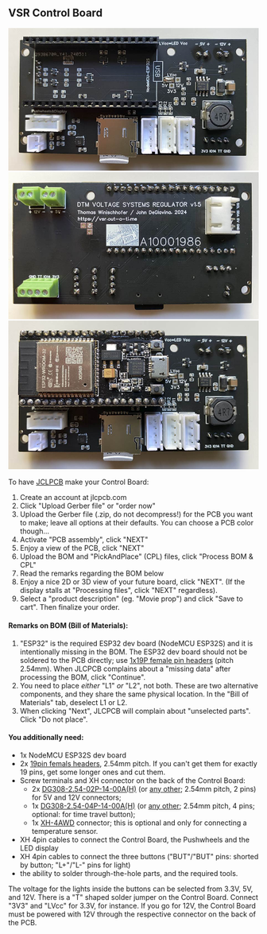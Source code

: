 ## VSR Control Board

<img src="img/cb1.jpg">

<img src="img/cb2.jpg">

<img src="img/cb3.jpg">

To have [JCLPCB](https://jlcpcb.com) make your Control Board:
1) Create an account at jlcpcb.com
2) Click "Upload Gerber file" or "order now"
3) Upload the Gerber file (.zip, do not decompress!) for the PCB you want to make; leave all options at their defaults. You can choose a PCB color though...
4) Activate "PCB assembly", click "NEXT"
5) Enjoy a view of the PCB, click "NEXT"
6) Upload the BOM and "PickAndPlace" (CPL) files, click "Process BOM & CPL"
7) Read the remarks regarding the BOM below
8) Enjoy a nice 2D or 3D view of your future board, click "NEXT". (If the display stalls at "Processing files", click "NEXT" regardless).
9) Select a "product description" (eg. "Movie prop") and click "Save to cart". Then finalize your order.

#### Remarks on BOM (Bill of Materials):

1) "ESP32" is the required ESP32 dev board (NodeMCU ESP32S) and it is intentionally missing in the BOM. The ESP32 dev board should not be soldered to the PCB directly; use [1x19P female pin headers](https://www.lcsc.com/product-detail/Female-Headers_CONNFLY-Elec-DS1023-1x19SF11_C7509529.html) (pitch 2.54mm). When JLCPCB complains about a "missing data" after processing the BOM, click "Continue".
2) You need to place _either_ "L1" _or_ "L2", not both. These are two alternative components, and they share the same physical location. In the "Bill of Materials" tab, deselect L1 or L2.
3) When clicking "Next", JLCPCB will complain about "unselected parts". Click "Do not place".

#### You additionally need:
- 1x NodeMCU ESP32S dev board
- 2x [19pin femals headers](https://www.lcsc.com/product-detail/Female-Headers_CONNFLY-Elec-DS1023-1x19SF11_C7509529.html), 2.54mm pitch. If you can't get them for exactly 19 pins, get some longer ones and cut them.
- Screw terminals and XH connector on the back of the Control Board:
  - 2x [DG308-2.54-02P-14-00A(H)](https://www.lcsc.com/product-detail/Screw-terminal_DEGSON-DG308-2-54-02P-14-00A-H_C699496.html) (or [any other](https://www.mouser.com/ProductDetail/Amphenol-Anytek/VN02A1500000G?qs=Mv7BduZupUgf8d3Xo6xdxw%3D%3D); 2.54mm pitch, 2 pins) for 5V and 12V connectors;
  - 1x [DG308-2.54-04P-14-00A(H)](https://www.lcsc.com/product-detail/Screw-terminal_DEGSON-DG308-2-54-04P-14-00A-H_C708735.html) (or [any other](https://www.mouser.com/ProductDetail/Amphenol-Anytek/VN04A1500000G?qs=Mv7BduZupUg1gSttWAc7xA%3D%3D); 2.54mm pitch, 4 pins; optional: for time travel button);
  - 1x [XH-4AWD](https://www.lcsc.com/product-detail/Wire-To-Board-Wire-To-Wire-Connector_Boom-Precision-Elec-XH-4AWD_C8877.html) connector; this is optional and only for connecting a temperature sensor.
- XH 4pin cables to connect the Control Board, the Pushwheels and the LED display
- XH 4pin cables to connect the three buttons ("BUT"/"BUT" pins: shorted by button; "L+"/"L-" pins for light)
- the ability to solder through-the-hole parts, and the required tools.

The voltage for the lights inside the buttons can be selected from 3.3V, 5V, and 12V. There is a "T" shaped solder jumper on the Control Board. Connect "3V3" and "LVcc" for 3.3V, for instance. If you go for 12V, the Control Board must be powered with 12V through the respective connector on the back of the PCB.

